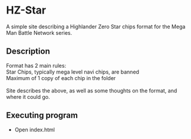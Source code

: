 # HZ-Star

A simple site describing a Highlander Zero Star chips format for the Mega Man Battle Network series.

## Description 

Format has 2 main rules: \
Star Chips, typically mega level navi chips, are banned \
Maximum of 1 copy of each chip in the folder \
\
Site describes the above, as well as some thoughts on the format, and where it could go.

## Executing program

* Open index.html
